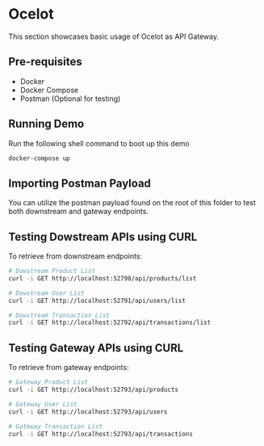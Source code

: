 # Ocelot

This section showcases basic usage of Ocelot as API Gateway.

## Pre-requisites

- Docker
- Docker Compose
- Postman (Optional for testing)

## Running Demo

Run the following shell command to boot up this demo

```sh
docker-compose up
```

## Importing Postman Payload

You can utilize the postman payload found on the root of this folder to test both downstream and gateway endpoints.

## Testing Dowstream APIs using CURL

To retrieve from downstream endpoints:

```sh
# Dowstream Product List
curl -i GET http://localhost:52790/api/products/list

# Dowstream User List
curl -i GET http://localhost:52791/api/users/list

# Dowstream Transaction List
curl -i GET http://localhost:52792/api/transactions/list
```

## Testing Gateway APIs using CURL

To retrieve from gateway endpoints:

```sh
# Gateway Product List
curl -i GET http://localhost:52793/api/products

# Gateway User List
curl -i GET http://localhost:52793/api/users

# Gateway Transaction List
curl -i GET http://localhost:52793/api/transactions
```